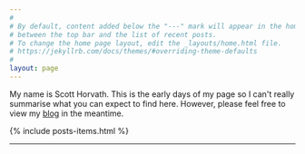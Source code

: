 ```yaml
---
#
# By default, content added below the "---" mark will appear in the home page
# between the top bar and the list of recent posts.
# To change the home page layout, edit the _layouts/home.html file.
# https://jekyllrb.com/docs/themes/#overriding-theme-defaults
#
layout: page
---
```


My name is Scott Horvath. This is the early days of my page so I can't really summarise what you can expect to find here. However, please feel free to view my <a href="/blog/">blog</a> in the meantime.

{% include posts-items.html %}

---
